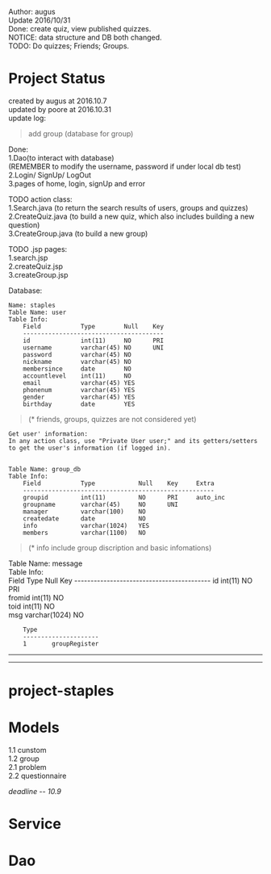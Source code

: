 Author: augus    
Update 2016/10/31    
Done: create quiz, view published quizzes.    
NOTICE: data structure and DB both changed.    
TODO: Do quizzes; Friends; Groups.    

# Project Status  
created by augus at 2016.10.7	
updated by poore at 2016.10.31	
update log:
> add group (database for group)  

Done:  
	1.Dao(to interact with database)  
		(REMEMBER to modify the username, password if under local db test)  
	2.Login/ SignUp/ LogOut  
	3.pages of home, login, signUp and error  

TODO action class:  
	1.Search.java (to return the search results of users, groups and quizzes)  
	2.CreateQuiz.java (to build a new quiz, which also includes building a new question)  
	3.CreateGroup.java (to build a new group)  
	
TODO .jsp pages:  
	1.search.jsp  
	2.createQuiz.jsp  
	3.createGroup.jsp  
	
Database:  

	Name: staples  
	Table Name: user  
	Table Info:  
		Field			Type		Null	Key  
		---------------------------------------  
		id				int(11)		NO		PRI
		username		varchar(45)	NO		UNI
		password		varchar(45)	NO	
		nickname		varchar(45)	NO	
		membersince		date		NO	
		accountlevel	int(11)		NO	
		email			varchar(45)	YES	 
		phonenum		varchar(45)	YES	 
		gender			varchar(45)	YES	 
		birthday		date		YES	 
		
>	(* friends, groups, quizzes are not considered yet)  
	
	Get user' information:
	In any action class, use "Private User user;" and its getters/setters
	to get the user's information (if logged in). 


	Table Name: group_db  
	Table Info:  
		Field			Type			Null	Key		Extra  
		-----------------------------------------------------
		groupid			int(11)			NO		PRI	 	auto_inc  
		groupname		varchar(45)		NO		UNI  
		manager			varchar(100) 	NO  
		createdate		date			NO	 
		info 			varchar(1024)	YES  
		members			varchar(1100) 	NO
	
> 	(* info include group discription and basic infomations)

  Table Name: message  
	Table Info:  
		Field		Type			Null	Key
		------------------------------------------
		id			int(11)			NO		PRI	 		
		fromid		int(11)			NO	
		toid 		int(11)			NO	
		msg			varchar(1024) 	NO  

		
		Type	
		---------------------  
		1		groupRegister  

	


******************************************************
******************************************************

# project-staples


# Models  
1.1 cunstom  
1.2 group  
2.1 problem  
2.2 questionnaire  

*deadline -- 10.9*  

# Service

# Dao
